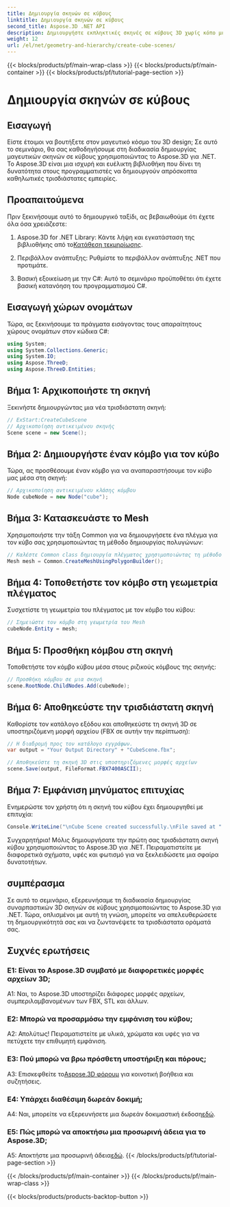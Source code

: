 ```yaml
---
title: Δημιουργία σκηνών σε κύβους
linktitle: Δημιουργία σκηνών σε κύβους
second_title: Aspose.3D .NET API
description: Δημιουργήστε εκπληκτικές σκηνές σε κύβους 3D χωρίς κόπο με το Aspose.3D για .NET. Κατεβάστε τη βιβλιοθήκη, ακολουθήστε τον βήμα προς βήμα οδηγό μας και απελευθερώστε.
weight: 12
url: /el/net/geometry-and-hierarchy/create-cube-scenes/
---
```


{{< blocks/products/pf/main-wrap-class >}}
{{< blocks/products/pf/main-container >}}
{{< blocks/products/pf/tutorial-page-section >}}

# Δημιουργία σκηνών σε κύβους

## Εισαγωγή

Είστε έτοιμοι να βουτήξετε στον μαγευτικό κόσμο του 3D design; Σε αυτό το σεμινάριο, θα σας καθοδηγήσουμε στη διαδικασία δημιουργίας μαγευτικών σκηνών σε κύβους χρησιμοποιώντας το Aspose.3D για .NET. Το Aspose.3D είναι μια ισχυρή και ευέλικτη βιβλιοθήκη που δίνει τη δυνατότητα στους προγραμματιστές να δημιουργούν απρόσκοπτα καθηλωτικές τρισδιάστατες εμπειρίες.

## Προαπαιτούμενα

Πριν ξεκινήσουμε αυτό το δημιουργικό ταξίδι, ας βεβαιωθούμε ότι έχετε όλα όσα χρειάζεστε:

1.  Aspose.3D for .NET Library: Κάντε λήψη και εγκατάσταση της βιβλιοθήκης από το[Κατάθεση τεκμηρίωσης](https://reference.aspose.com/3d/net/).

2. Περιβάλλον ανάπτυξης: Ρυθμίστε το περιβάλλον ανάπτυξης .NET που προτιμάτε.

3. Βασική εξοικείωση με την C#: Αυτό το σεμινάριο προϋποθέτει ότι έχετε βασική κατανόηση του προγραμματισμού C#.

## Εισαγωγή χώρων ονομάτων

Τώρα, ας ξεκινήσουμε τα πράγματα εισάγοντας τους απαραίτητους χώρους ονομάτων στον κώδικα C#:

```csharp
using System;
using System.Collections.Generic;
using System.IO;
using Aspose.ThreeD;
using Aspose.ThreeD.Entities;
```

## Βήμα 1: Αρχικοποιήστε τη σκηνή

Ξεκινήστε δημιουργώντας μια νέα τρισδιάστατη σκηνή:

```csharp
// ExStart:CreateCubeScene
// Αρχικοποίηση αντικειμένου σκηνής
Scene scene = new Scene();
```

## Βήμα 2: Δημιουργήστε έναν κόμβο για τον κύβο

Τώρα, ας προσθέσουμε έναν κόμβο για να αναπαραστήσουμε τον κύβο μας μέσα στη σκηνή:

```csharp
// Αρχικοποίηση αντικειμένου κλάσης κόμβου
Node cubeNode = new Node("cube");
```

## Βήμα 3: Κατασκευάστε το Mesh

Χρησιμοποιήστε την τάξη Common για να δημιουργήσετε ένα πλέγμα για τον κύβο σας χρησιμοποιώντας τη μέθοδο δημιουργίας πολυγώνων:

```csharp
// Καλέστε Common class δημιουργία πλέγματος χρησιμοποιώντας τη μέθοδο δημιουργίας πολυγώνων για να ορίσετε την παρουσία πλέγματος
Mesh mesh = Common.CreateMeshUsingPolygonBuilder();
```

## Βήμα 4: Τοποθετήστε τον κόμβο στη γεωμετρία πλέγματος

Συσχετίστε τη γεωμετρία του πλέγματος με τον κόμβο του κύβου:

```csharp
// Σημειώστε τον κόμβο στη γεωμετρία του Mesh
cubeNode.Entity = mesh;
```

## Βήμα 5: Προσθήκη κόμβου στη σκηνή

Τοποθετήστε τον κόμβο κύβου μέσα στους ριζικούς κόμβους της σκηνής:

```csharp
// Προσθήκη κόμβου σε μια σκηνή
scene.RootNode.ChildNodes.Add(cubeNode);
```

## Βήμα 6: Αποθηκεύστε την τρισδιάστατη σκηνή

Καθορίστε τον κατάλογο εξόδου και αποθηκεύστε τη σκηνή 3D σε υποστηριζόμενη μορφή αρχείου (FBX σε αυτήν την περίπτωση):

```csharp
// Η διαδρομή προς τον κατάλογο εγγράφων.
var output = "Your Output Directory" + "CubeScene.fbx";

// Αποθηκεύστε τη σκηνή 3D στις υποστηριζόμενες μορφές αρχείων
scene.Save(output, FileFormat.FBX7400ASCII);
```

## Βήμα 7: Εμφάνιση μηνύματος επιτυχίας

Ενημερώστε τον χρήστη ότι η σκηνή του κύβου έχει δημιουργηθεί με επιτυχία:

```csharp
Console.WriteLine("\nCube Scene created successfully.\nFile saved at " + output);
```

Συγχαρητήρια! Μόλις δημιουργήσατε την πρώτη σας τρισδιάστατη σκηνή κύβου χρησιμοποιώντας το Aspose.3D για .NET. Πειραματιστείτε με διαφορετικά σχήματα, υφές και φωτισμό για να ξεκλειδώσετε μια σφαίρα δυνατοτήτων.

## συμπέρασμα

Σε αυτό το σεμινάριο, εξερευνήσαμε τη διαδικασία δημιουργίας συναρπαστικών 3D σκηνών σε κύβους χρησιμοποιώντας το Aspose.3D για .NET. Τώρα, οπλισμένοι με αυτή τη γνώση, μπορείτε να απελευθερώσετε τη δημιουργικότητά σας και να ζωντανέψετε τα τρισδιάστατα οράματά σας.

## Συχνές ερωτήσεις

### Ε1: Είναι το Aspose.3D συμβατό με διαφορετικές μορφές αρχείων 3D;

A1: Ναι, το Aspose.3D υποστηρίζει διάφορες μορφές αρχείων, συμπεριλαμβανομένων των FBX, STL και άλλων.

### Ε2: Μπορώ να προσαρμόσω την εμφάνιση του κύβου;

Α2: Απολύτως! Πειραματιστείτε με υλικά, χρώματα και υφές για να πετύχετε την επιθυμητή εμφάνιση.

### Ε3: Πού μπορώ να βρω πρόσθετη υποστήριξη και πόρους;

 A3: Επισκεφθείτε το[Aspose.3D φόρουμ](https://forum.aspose.com/c/3d/18) για κοινοτική βοήθεια και συζητήσεις.

### Ε4: Υπάρχει διαθέσιμη δωρεάν δοκιμή;

 A4: Ναι, μπορείτε να εξερευνήσετε μια δωρεάν δοκιμαστική έκδοση[εδώ](https://releases.aspose.com/).

### Ε5: Πώς μπορώ να αποκτήσω μια προσωρινή άδεια για το Aspose.3D;

 A5: Αποκτήστε μια προσωρινή άδεια[εδώ](https://purchase.aspose.com/temporary-license/).
{{< /blocks/products/pf/tutorial-page-section >}}

{{< /blocks/products/pf/main-container >}}
{{< /blocks/products/pf/main-wrap-class >}}

{{< blocks/products/products-backtop-button >}}
